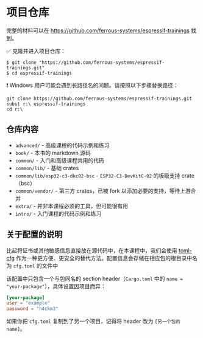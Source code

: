 # 项目仓库

完整的材料可以在 <https://github.com/ferrous-systems/espressif-trainings> 找到。

✅ 克隆并进入项目仓库：

```console
$ git clone "https://github.com/ferrous-systems/espressif-trainings.git"
$ cd espressif-trainings
```

❗ Windows 用户可能会遇到长路径名的问题。请按照以下步骤替换路径：

```console
git clone https://github.com/ferrous-systems/espressif-trainings.git
subst r:\ espressif-trainings
cd r:\
```

## 仓库内容

- `advanced/` - 高级课程的代码示例和练习
- `book/` - 本书的 markdown 源码
- `common/` - 入门和高级课程共用的代码
- `common/lib/` - 基础 crates
- `common/lib/esp32-c3-dkc02-bsc` - `ESP32-C3-DevKitC-02` 的板级支持 crate（bsc）
- `common/vendor/` - 第三方 crates，已被 fork 以添加必要的支持，等待上游合并
- `extra/` - 并非本课程必须的工具，但可能很有用
- `intro/` - 入门课程的代码示例和练习


## 关于配置的说明

比起将证书或其他敏感信息直接放在源代码中，在本课程中，我们会使用 [toml-cfg](https://github.com/jamesmunns/toml-cfg) 作为一种更方便、更安全的替代方法。配置信息会存储在相应包的根目录中名为 `cfg.toml` 的文件中

该配置中只包含一个与包同名的 section header（`Cargo.toml` 中的 `name = "your-package"`），具体设置因项目而异：

```toml
[your-package]
user = "example"
password = "h4ckm3"
```

如果你把 `cfg.toml` 复制到了另一个项目，记得将 header 改为 `[另一个包的 name]`。


